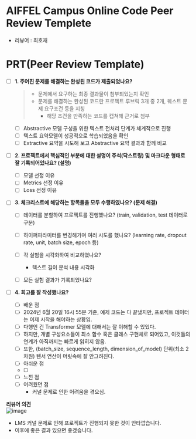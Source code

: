 # AIFFEL Campus Online Code Peer Review Templete
- 리뷰어 : 최호재

# PRT(Peer Review Template)
- [ ]  **1. 주어진 문제를 해결하는 완성된 코드가 제출되었나요?**
    > - 문제에서 요구하는 최종 결과물이 첨부되었는지 확인
    > - 문제를 해결하는 완성된 코드란 프로젝트 루브릭 3개 중 2개, 퀘스트 문제 요구조건 등을 지칭
    >    - 해당 조건을 만족하는 코드를 캡쳐해 근거로 첨부
     
    - [ ] Abstractive 모델 구성을 위한 텍스트 전처리 단계가 체계적으로 진행
    - [ ] 텍스트 요약모델이 성공적으로 학습되었음을 확인
    - [ ] Extractive 요약을 시도해 보고 Abstractive 요약 결과과 함께 비교
    
- [ ]  **2. 프로젝트에서 핵심적인 부분에 대한 설명이 주석(닥스트링) 및 마크다운 형태로 잘 기록되어있나요? (설명)**
    - [ ]  모델 선정 이유
    - [ ]  Metrics 선정 이유
    - [ ]  Loss 선정 이유
    
- [ ]  **3. 체크리스트에 해당하는 항목들을 모두 수행하였나요? (문제 해결)**
    - [ ]  데이터를 분할하여 프로젝트를 진행했나요? (train, validation, test 데이터로 구분)
 
    - [ ]  하이퍼파라미터를 변경해가며 여러 시도를 했나요? (learning rate, dropout rate, unit, batch size, epoch 등)
    - [ ]  각 실험을 시각화하여 비교하였나요?  
          - 텍스트 길이 분석 내용 시각화  

    - [ ]  모든 실험 결과가 기록되었나요?

        
- [ ]  **4. 회고를 잘 작성했나요?**
    - [ ]  배운 점
      - [ ]  2024년 6월 20일 16시 55분 기준, 예제 코드는 다 끝냈지만, 프로젝트 데이터는 이제 시작을 해야하는 상황임.
      - [ ]  다행인 건 Transformer 모델에 대해서는 잘 이해할 수 있었다.
      - [ ]  하지만, 개별 구성요소들이 최소 함수 혹은 클래스 구현체로 되어있고, 이것들의 연계가 아직까지는 빠르게 읽히지 않음.
      - [ ]  또한, (batch_size, sequence_length, dimension_of_model) 단위(최소 2차원) 텐서 연산이 머릿속에 잘 안그려진다.
    - [ ]  아쉬운 점
      - [ ]  
    - [ ]  느낀 점
    - [ ]  어려웠던 점  
          - 커널 문제로 인한 어려움을 겪으심.

**리뷰어 의견**  
![image](https://github.com/DevHDL/AIFFEL_jhlee/assets/163500244/59ec71fe-91d3-44a6-960e-f308db0a873e)
- LMS 커널 문제로 인해 프로젝트가 진행되지 못한 것이 안타깝습니다.
- 이후에 좋은 결과 있으면 좋겠습니다.



